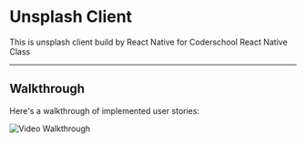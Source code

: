 # Unsplash Client

This is unsplash client build by React Native for Coderschool React Native Class

---

## Walkthrough

Here's a walkthrough of implemented user stories:

<img src='walkthrough.gif' title='Video Walkthrough' width='' alt='Video Walkthrough' />

